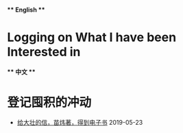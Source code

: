 <!-- tabs:start -->

#### ** English **

# Logging on What I have been Interested in

#### ** 中文 **

# 登记囤积的冲动

<!-- tabs:end -->

- [给大壮的信，苗炜著，得到电子书](./_posts/letters-to-da-zhuang-01.md "给大壮的信，苗炜著，得到电子书") 2019-05-23

